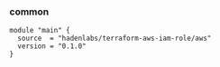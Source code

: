 <!-- Space: Projects -->
<!-- Parent: TerraformAwsIamRole -->
<!-- Title: Examples TerraformAwsIamRole -->
<!-- Label: Examples -->
<!-- Include: ./../disclaimer.md -->
<!-- Include: ac:toc -->

### common

```hcl
module "main" {
  source  = "hadenlabs/terraform-aws-iam-role/aws"
  version = "0.1.0"
}
```
